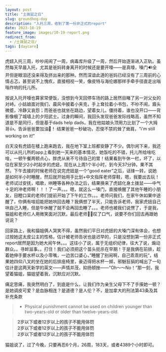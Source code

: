 ```yaml
---
layout: post
title: "土拨鼠之日"
slug: groundhog-day
description: "入托三周，收到了第一份非正式的report"
date: 2023-10-19
feature_image: images/10-19-report.png
redirect_from:
  - /土拨鼠之日/
tags: [daycare]
---
```



虎妞入托三周，吵吵闹闹了一周，病毒库升级了一周，然后开始逐渐进入正轨。虽然每天早晨入托，尤其是爸妈转身离开的时候还是要开嚎——是真嚎，嗓门🔊全开但是眼泪还没来得及挤出来的那种。然而深谙此道的爸妈已经没有了三周前的心情忐忑，甚至说不上愧疚，直接相视一笑，像皮特与海伦娜那样手牵手径直走出嗡嗡作响的托儿所。

按说入托开嚎也算家常便饭，没想到今天回停车场的路上居然目睹了另一对父女的对峙。小姑娘面对我们，晨风中披着小夹克，手上耷拉着小书包，不吵不闹，眉头微蹙，冷静又哀怨；而爸爸也就坐在路边，望着女儿，僵持着，谁也没开口——背影像极了城墙上的夕阳武士。过身的瞬间，我回头发现爸爸发际线略高，虽然不知道是不是同行，但是基于dads help dads，我在他姑娘头顶用力比划了一个大拇哥👍，告诉爸爸要加油💪！ 结果爸爸一秒破功，忍俊不禁的耸了耸肩，“i'm still working on it!"

白天没有虎妞在楼上跑来跑去，我在地下室上班都安静了不少。偶尔闲下来，我还可以从托儿所的app上看到她一天来的基本情况，她饭吃的不错，托儿所给啥吃啥，一顿午餐两顿点心，胖虎从来不亏待自己的胃！结果看到午休一栏，坏了，以往在家至少2小时起步的虎妞，现在从上周1个半小时，到今天37分钟。果不其然，下午去接的时候老师在说完虎妞是一个“good eater”之后，话锋一转，说她是如何半小时睡醒，然后就开始用手比划+中文指挥老师穿鞋，嗯，我要出去玩！老师试过安抚，唱歌，哄睡等各种办法之后，结果换来了虎妞化身土拨鼠——中气十足的冲老师啊！！！了一声。。。嗯，就这么一嗓门，直接唤醒了其他午睡的小朋友，目瞪口呆的老师们提前开始了下午的工作。。。老师问我们，在家午休如果中途醒了，你俩有啥招能把她哄回去睡？我俩想了半天，只能告诉老师，我家虎妞自己哄自己入睡，但是午休醒了就不会再回去睡了。。。老师也被我们说愣了，于是我，猫姐和老师仨人用微笑面对沉默，最后老师😮‍💨叹了口气，说要不你们回去再跟她说说？

回家路上，我和猫姐俩人哭笑不得，虽然我们平日对虎妞的大嗓门深有体会，也想过按她这太皮公主的性格，估计被老师告状也是迟早的，只是没想到第一份非正式report居然是因为她大闹午休。。。这往小了说，属于无组织纪律，往大了说，煽动群众。。寻衅滋事。。打住！我们必须把这个苗头扼杀在早期！于是我俩在前排，趁着她伸手要水杯以及小零嘴，一边苦口婆心，”睡醒了别闹啊，自己乖乖的玩“，结果她四仰八叉的坐在她的后排座椅里，豪迈得把水杯一掷，邪魅狂狷的喊出了一句估计是这两天新学的英文——声情并茂，抑扬顿挫——”Oh～～No！“那一刻，我望着猫姐，猫姐望着我，沉默应对沉默。

痛定思痛，我突然明白了，到底是什么，让我们作为亲生父母下不了手揍她一顿？是她调皮可爱？是血脉相连？是道德？是人伦？不，是加拿大的刑法第43条及其补充条款

> * Physical punishment cannot be used on children younger than two-years-old or older than twelve-years-old.

> **2岁以下或者12岁以上的孩子不能用体罚**<br>
> **2岁以下或者12岁以上的孩子不能用体罚**<br>
> **2岁以下或者12岁以上的孩子不能用体罚**

猫姐说了，过了今晚，只要再忍6个月，26周，183天，或者4389个小时即可。
